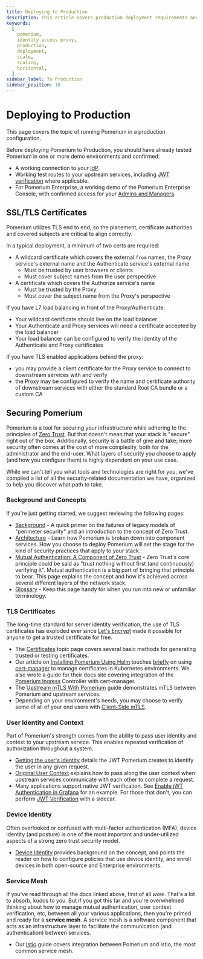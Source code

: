 ```yaml
---
title: Deploying to Production
description: This article covers production deployment requirements and concerns
keywords:
  [
    pomerium,
    identity access proxy,
    production,
    deployment,
    scale,
    scaling,
    horizontal,
  ]
sidebar_label: To Production
sidebar_position: 10
---
```


# Deploying to Production

This page covers the topic of running Pomerium in a production configuration.

Before deploying Pomerium to Production, you should have already tested Pomerium in one or more demo environments and confirmed:

- A working connection to your [IdP](/docs/internals/glossary#identity-provider).
- Working test routes to your upstream services, including [JWT verification] where applicable.
- For Pomerium Enterprise, a working demo of the Pomerium Enterprise Console, with confirmed access for your [Admins and Managers][rbac].

## SSL/TLS Certificates

Pomerium utilizes TLS end to end, so the placement, certificate authorities and covered subjects are critical to align correctly.

In a typical deployment, a minimum of two certs are required:

- A wildcard certificate which covers the external `from` names, the Proxy service's external name and the Authenticate service's external name
  - Must be trusted by user browsers or clients
  - Must cover subject names from the user perspective
- A certificate which covers the Authorize service's name
  - Must be trusted by the Proxy
  - Must cover the subject name from the Proxy's perspective

If you have L7 load balancing in front of the Proxy/Authenticate:

- Your wildcard certificate should live on the load balancer
- Your Authenticate and Proxy services will need a certificate accepted by the load balancer
- Your load balancer can be configured to verify the identity of the Authenticate and Proxy certificates

If you have TLS enabled applications behind the proxy:

- you may provide a client certificate for the Proxy service to connect to downstream services with and verify
- the Proxy may be configured to verify the name and certificate authority of downstream services with either the standard Root CA bundle or a custom CA

[jwt verification]: /docs/concepts/mutual-auth.md#jwt-verification-application-based-mutual-authentication
[rbac]: /docs/capabilities/namespacing.mdx#rbac-for-enterprise-console-users

## Securing Pomerium

Pomerium is a tool for securing your infrastructure while adhering to the principles of [Zero Trust](/docs/concepts/zero-trust#zero-trust). But that doesn't mean that your stack is "secure" right out of the box. Additionally, security is a battle of give and take; more security often comes at the cost of more complexity, both for the administrator and the end-user. What layers of security you choose to apply (and how you configure them) is highly dependent on your use case.

While we can't tell you what tools and technologies are right for you, we've compiled a list of all the security-related documentation we have, organized to help you discover what path to take.

### Background and Concepts

If you're just getting started, we suggest reviewing the following pages:

- [Background](/docs/concepts/zero-trust) - A quick primer on the failures of legacy models of "perimeter security" and an introduction to the concept of Zero Trust.
- [Architecture](/docs/internals/architecture) - Learn how Pomerium is broken down into component services. How you choose to deploy Pomerium will set the stage for the kind of security practices that apply to your stack.
- [Mutual Authentication: A Component of Zero Trust](/docs/concepts/mutual-auth) - Zero Trust's core principle could be said as "trust nothing without first (and continuously) verifying it". Mutual authentication is a big part of bringing that principle to bear. This page explains the concept and how it's achieved across several different layers of the network stack.
- [Glossary](/docs/internals/glossary) - Keep this page handy for when you run into new or unfamiliar terminology.

### TLS Certificates

The long-time standard for server identity verification, the use of TLS certificates has exploded ever since [Let's Encrypt](https://letsencrypt.org/) made it possible for anyone to get a trusted certificate for free.

- The [Certificates](/docs/concepts/certificates) topic page covers several basic methods for generating trusted or testing certificates.
- Our article on [Installing Pomerium Using Helm](/docs/guides/helm) touches [briefly](/docs/guides/helm#install-and-configure-cert-manager) on using [cert-manager](https://cert-manager.io/docs/) to manage certificates in Kubernetes environments. We also wrote a guide for their docs site covering integration of the [Pomerium Ingress](https://cert-manager.io/docs/tutorials/acme/pomerium-ingress/) Controller with cert-manager.
- The [Upstream mTLS With Pomerium](/docs/capabilities/mtls-services) guide demonstrates mTLS between Pomerium and upstream services.
- Depending on your environment's needs, you may choose to verify some of all of your end users with [Client-Side mTLS](/docs/concepts/mutual-auth.md).

### User Identity and Context

Part of Pomerium's strength comes from the ability to pass user identity and context to your upstream service. This enables repeated verification of authorization throughout a system.

- [Getting the user's identity](/docs/capabilities/getting-users-identity) details the JWT Pomerium creates to identify the user in any given request.
- [Original User Context](/docs/capabilities/original-request-context) explains how to pass along the user context when upstream services communicate with each other to complete a request.
- Many applications support native JWT verification. See [Enable jWT Authentication in Grafana](/docs/guides/grafana#enable-jwt-authentication-in-grafana) for an example. For those that don't, you can perform [JWT Verification](/docs/guides/jwt-verification) with a sidecar.

### Device Identity

Often overlooked or confused with multi-factor authentication (MFA), device identity (and posture) is one of the most important and under-utilized aspects of a strong zero trust security model.

- [Device Identity](/docs/concepts/device-identity) provides background on the concept, and points the reader on how to configure policies that use device identity, and enroll devices in both open-source and Enterprise environments.

### Service Mesh

If you've read through all the docs linked above, first of all _wow_. That's a lot to absorb, kudos to you. But if you got this far and you're overwhelmed thinking about how to manage mutual authentication, user context verification, etc, between all your various applications, then you're primed and ready for a **service mesh**. A service mesh is a software component that acts as an infrastructure layer to facilitate the communication (and authentication) between services.

- Our [Istio](/docs/guides/istio) guide covers integration between Pomerium and Istio, the most common service mesh.
